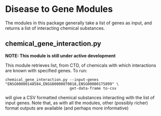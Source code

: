 # Disease to Gene Modules

The modules in this package generally take a list of genes as input, and returns a list
of interacting chemical substances.

## chemical_gene_interaction.py

**NOTE: This module is still under active development**

This module retrieves list, from CTD, of chemicals with which interactions are known with specified genes. To run:

``` 
chemical_gene_interaction.py --input-genes "ENSG00000148584,ENSG00000070018,ENSG00000175899" \
                             get-data-frame to-csv
```

will give a CSV formatted chemical substances interacting with the list of input genes. 
Note that, as with all the modules, other (possibly richer) format outputs are available (and perhaps more informative)
